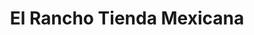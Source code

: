 ---
title: "El Rancho Tienda Mexicana"
url: /chesnee/el-rancho-tienda-mexicana/
shop: convenience
---